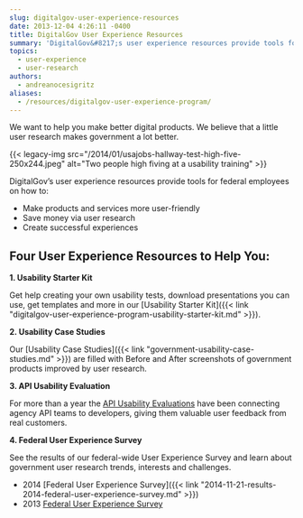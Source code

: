```yaml
---
slug: digitalgov-user-experience-resources
date: 2013-12-04 4:26:11 -0400
title: DigitalGov User Experience Resources
summary: 'DigitalGov&#8217;s user experience resources provide tools for federal employees on how to make products and services more user-friendly, save money via user research, and create successful experiences'
topics:
  - user-experience
  - user-research
authors:
  - andreanocesigritz
aliases:
  - /resources/digitalgov-user-experience-program/
---
```


We want to help you make better digital products. We believe that a little user research makes government a lot better.

{{< legacy-img src="/2014/01/usajobs-hallway-test-high-five-250x244.jpeg" alt="Two people high fiving at a usability training" >}}

DigitalGov&#8217;s user experience resources provide tools for federal employees on how to:

  * Make products and services more user-friendly
  * Save money via user research
  * Create successful experiences

## Four User Experience Resources to Help You:

**1. Usability Starter Kit**

Get help creating your own usability tests, download presentations you can use, get templates and more in our [Usability Starter Kit]({{< link "digitalgov-user-experience-program-usability-starter-kit.md" >}}).

**2. Usability Case Studies**

Our [Usability Case Studies]({{< link "government-usability-case-studies.md" >}}) are filled with Before and After screenshots of government products improved by user research.

**3. API Usability Evaluation**

For more than a year the [API Usability Evaluations](https://pages.18f.gov/API-Usability-Testing/) have been connecting agency API teams to developers, giving them valuable user feedback from real customers.

**4. Federal User Experience Survey**

See the results of our federal-wide User Experience Survey and learn about government user research trends, interests and challenges.

  * 2014 [Federal User Experience Survey]({{< link "2014-11-21-results-2014-federal-user-experience-survey.md" >}})
  * 2013 [Federal User Experience Survey](https://s3.amazonaws.com/digitalgov/_legacy-img/2013/12/2013-Federal-UX-Survey.pptx)
